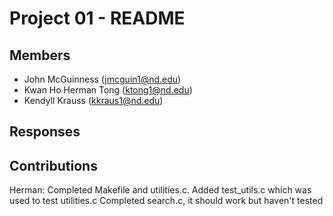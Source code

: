 Project 01 - README
===================

Members
-------

- John McGuinness (jmcguin1@nd.edu)
- Kwan Ho Herman Tong (ktong1@nd.edu)
- Kendyll Krauss (kkraus1@nd.edu)

Responses
---------

Contributions
-------------
Herman: Completed Makefile and utilities.c.
        Added test_utils.c which was used to test utilities.c
        Completed search.c, it should work but haven't tested

